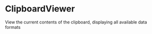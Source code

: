 # ClipboardViewer
View the current contents of the clipboard, displaying all available data formats

